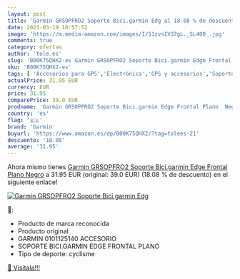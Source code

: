 ```yaml
---
layout: post
title: 'Garmin GRSOPFRO2 Soporte Bici.garmin Edg al 18.08 % de descuento'
date: 2021-03-19 16:57:52
image: 'https://m.media-amazon.com/images/I/51zvsIV37gL._SL400_.jpg'
comments: true
category: ofertas
author: 'tole.es'
slug: 'B00K75QHX2-es Garmin GRSOPFRO2 Soporte Bici.garmin Edge Frontal Plano Negro'
sku: 'B00K75QHX2-es'
tags: [ 'Accesorios para GPS','Electrónica','GPS y accesorios','Soportes para GPS','garmin', ]
actualPrice: 31.95 EUR
currency: EUR
price: 31.95
comparePrice: 39.0 EUR
prodname: 'Garmin GRSOPFRO2 Soporte Bici.garmin Edge Frontal Plano  Negro'
country: 'es'
flag: '🇪🇸'
brand: 'Garmin'
buyurl: 'https://www.amazon.es/dp/B00K75QHX2/?tag=tolees-21'
descuento: '18.08'
average: '31.95'
---
```


Ahora mismo tienes [Garmin GRSOPFRO2 Soporte Bici.garmin Edge Frontal Plano  Negro](https://www.amazon.es/dp/B00K75QHX2/?tag=tolees-21) a 31.95 EUR (original: 39.0 EUR) (18.08 %  de descuento) en el siguiente enlace!

[![Garmin GRSOPFRO2 Soporte Bici.garmin Edg](https://m.media-amazon.com/images/I/51zvsIV37gL._SL400_.jpg)](https://www.amazon.es/dp/B00K75QHX2/?tag=tolees-21)

🔎:

- Producto de marca reconocida
- Producto original
- GARMIN 0101125140 ACCESORIO
- SOPORTE BICI.GARMIN EDGE FRONTAL PLANO
- Tipo de deporte: cyclisme

[🛒 Visítala!!!](https://www.amazon.es/dp/B00K75QHX2/?tag=tolees-21)
